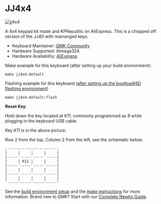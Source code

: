 # JJ4x4

![jj4x4](https://cdn.shopify.com/s/files/1/2711/4238/products/JJ4x4case-1_1024x1024.jpg?v=1532325339)

A 4x4 keypad kit made and KPRepublic on AliExpress. This is a chopped off version of the JJ40 with rearranged keys.

* Keyboard Maintainer: [QMK Community](https://github.com/qmk)
* Hardware Supported: Atmega32A
* Hardware Availability: [AliExpress](https://www.aliexpress.com/item/jj4x4-jj4X4-16-keys-Custom-Mechanical-Keyboard-PCB-programmed-numpad-layouts-bface-firmware-with-rgb-bottom/32901955446.html)

Make example for this keyboard (after setting up your build environment):

    make jj4x4:default

Flashing example for this keyboard ([after setting up the bootloadHID flashing environment](https://docs.qmk.fm/#/flashing_bootloadhid))

    make jj4x4:default:flash

**Reset Key**:

Hold down the key located at *K11*, commonly programmed as *8* while plugging in the keyboard USB cable.

Key *K11* is in the above picture:

Row 2 from the top, Column 2 from the left, see the schematic below:

```
,-----------------------.
|     |     |     |     |
|-----`-----`-----`-----|
|     | K11 |     |     |
|-----`-----`-----`-----|
|     |     |     |     |
|-----`-----`-----`-----|
|     |     |     |     |
`-----`-----`-----`-----'
```

See the [build environment setup](https://docs.qmk.fm/#/getting_started_build_tools) and the [make instructions](https://docs.qmk.fm/#/getting_started_make_guide) for more information. Brand new to QMK? Start with our [Complete Newbs Guide](https://docs.qmk.fm/#/newbs).
